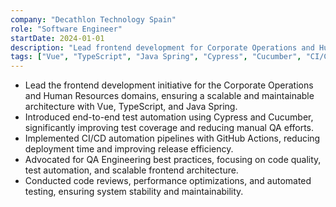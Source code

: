```yaml
---
company: "Decathlon Technology Spain"
role: "Software Engineer"
startDate: 2024-01-01
description: "Lead frontend development for Corporate Operations and Human Resources domains. Introduced E2E test automation, implemented CI/CD pipelines, and advocated for QA best practices."
tags: ["Vue", "TypeScript", "Java Spring", "Cypress", "Cucumber", "CI/CD", "GitHub Actions", "QA", "Frontend Architecture"]
---
```


- Lead the frontend development initiative for the Corporate Operations and Human Resources domains, ensuring a scalable and maintainable architecture with Vue, TypeScript, and Java Spring.
- Introduced end-to-end test automation using Cypress and Cucumber, significantly improving test coverage and reducing manual QA efforts.
- Implemented CI/CD automation pipelines with GitHub Actions, reducing deployment time and improving release efficiency.
- Advocated for QA Engineering best practices, focusing on code quality, test automation, and scalable frontend architecture.
- Conducted code reviews, performance optimizations, and automated testing, ensuring system stability and maintainability.
